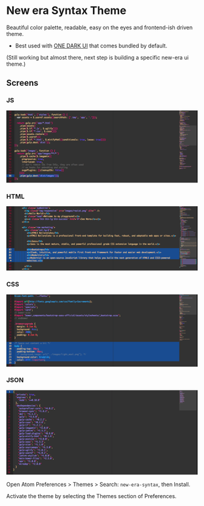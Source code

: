 # New era Syntax Theme

Beautiful color palette, readable, easy on the eyes and frontend-ish driven theme.

* Best used with [ONE DARK UI](https://atom.io/themes/one-dark-ui) that comes bundled by default.

(Still working but almost there, next step is building a specific new-era ui theme.)

## Screens

### JS
![New-era screenshot](https://raw.githubusercontent.com/juanmnl/new-era-theme/master/screenshot.png)

### HTML
![New-era screenshot](https://raw.githubusercontent.com/juanmnl/new-era-theme/master/screenshot1.png)

### CSS
![New-era screenshot](https://raw.githubusercontent.com/juanmnl/new-era-theme/master/screenshot2.png)

### JSON
![New-era screenshot](https://raw.githubusercontent.com/juanmnl/new-era-theme/master/screenshot3.png)

Open Atom Preferences > Themes > Search: `new-era-syntax`,
then Install.

Activate the theme by selecting the Themes section of Preferences.
